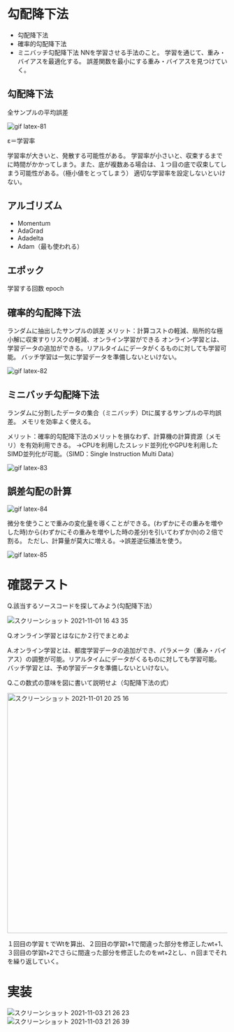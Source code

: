 # 勾配降下法
- 勾配降下法
- 確率的勾配降下法
- ミニバッチ勾配降下法
NNを学習させる手法のこと。
学習を通じて、重み・バイアスを最適化する。
誤差関数を最小にする重み・バイアスを見つけていく。

## 勾配降下法
全サンプルの平均誤差

![gif latex-81](https://user-images.githubusercontent.com/85814165/139636911-3b776db4-b84b-4ca3-b7c3-cfed8bfdeac5.gif)

ε＝学習率

学習率が大きいと、発散する可能性がある。
学習率が小さいと、収束するまでに時間がかかってしまう。また、底が複数ある場合は、１つ目の底で収束してしまう可能性がある。（極小値をとってしまう）
適切な学習率を設定しないといけない。

## アルゴリズム
- Momentum
- AdaGrad
- Adadelta
- Adam（最も使われる）

## エポック
学習する回数 epoch

## 確率的勾配降下法
ランダムに抽出したサンプルの誤差
メリット：計算コストの軽減、局所的な極小解に収束すりリスクの軽減、オンライン学習ができる
オンライン学習とは、学習データの追加ができる。リアルタイムにデータがくるものに対しても学習可能。
バッチ学習は一気に学習データを準備しないといけない。

![gif latex-82](https://user-images.githubusercontent.com/85814165/139641409-70244c9d-6a53-4364-8b30-6111eb1e55ab.gif)


## ミニバッチ勾配降下法
ランダムに分割したデータの集合（ミニバッチ）Dtに属するサンプルの平均誤差。
メモリを効率よく使える。

メリット：確率的勾配降下法のメリットを損なわず、計算機の計算資源（メモリ）を有効利用できる。
→CPUを利用したスレッド並列化やGPUを利用したSIMD並列化が可能。（SIMD：Single Instruction Multi Data）

![gif latex-83](https://user-images.githubusercontent.com/85814165/139663118-5b60b982-4535-4b4f-9096-711f0a1c2a5e.gif)

## 誤差勾配の計算

![gif latex-84](https://user-images.githubusercontent.com/85814165/139664895-d55d5ce9-6913-4b7a-a1b6-a92c0fe4b768.gif)

微分を使うことで重みの変化量を導くことができる。(わずかにその重みを増やした時)から(わずかにその重みを増やした時の差分)を引いてわずか(h)の２倍で割る。
ただし、計算量が莫大に増える。→誤差逆伝播法を使う。
 
![gif latex-85](https://user-images.githubusercontent.com/85814165/139665442-fef2424d-2321-44f9-9dd4-b94051306810.gif)

#  確認テスト

Q.該当するソースコードを探してみよう(勾配降下法）

![スクリーンショット 2021-11-01 16 43 35](https://user-images.githubusercontent.com/85814165/139638312-da81fea1-0afd-4219-98b8-b995f8de68c8.png)

Q.オンライン学習とはなにか２行でまとめよ

A.オンライン学習とは、都度学習データの追加ができ、パラメータ（重み・バイアス）の調整が可能。リアルタイムにデータがくるものに対しても学習可能。　
　バッチ学習とは、予め学習データを準備しないといけない。

Q.この数式の意味を図に書いて説明せよ（勾配降下法の式）

<img width="550" alt="スクリーンショット 2021-11-01 20 25 16" src="https://user-images.githubusercontent.com/85814165/139664344-a388132f-3bd7-4998-bb4c-e96d3ffb80fd.png">

１回目の学習ｔでWtを算出、２回目の学習t+1で間違った部分を修正したwt+1、３回目の学習t+2でさらに間違った部分を修正したのをwt+2とし、ｎ回までそれを繰り返していく。

# 実装

![スクリーンショット 2021-11-03 21 26 23](https://user-images.githubusercontent.com/85814165/140059733-ab13076b-2db5-4269-a6a8-4c84830859c9.png)
![スクリーンショット 2021-11-03 21 26 39](https://user-images.githubusercontent.com/85814165/140059757-8fe11a4c-12b7-4ae5-8eb9-2a6e8b2ab012.png)

